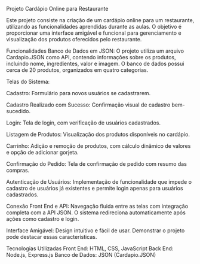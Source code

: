 Projeto Cardápio Online para Restaurante

Este projeto consiste na criação de um cardápio online para um restaurante, utilizando as funcionalidades aprendidas durante as aulas. O objetivo é proporcionar uma interface amigável e funcional para gerenciamento e visualização dos produtos oferecidos pelo restaurante.

Funcionalidades
Banco de Dados em JSON: O projeto utiliza um arquivo Cardapio.JSON como API, contendo informações sobre os produtos, incluindo nome, ingredientes, valor e imagem. O banco de dados possui cerca de 20 produtos, organizados em quatro categorias.

Telas do Sistema:

Cadastro: Formulário para novos usuários se cadastrarem.

Cadastro Realizado com Sucesso: Confirmação visual de cadastro bem-sucedido.

Login: Tela de login, com verificação de usuários cadastrados.

Listagem de Produtos: Visualização dos produtos disponíveis no cardápio.

Carrinho: Adição e remoção de produtos, com cálculo dinâmico de valores e opção de adicionar gorjeta.

Confirmação do Pedido: Tela de confirmação de pedido com resumo das compras.

Autenticação de Usuários: Implementação de funcionalidade que impede o cadastro de usuários já existentes e permite login apenas para usuários cadastrados.

Conexão Front End e API: Navegação fluida entre as telas com integração completa com a API JSON. O sistema redireciona automaticamente após ações como cadastro e login.

Interface Amigável: Design intuitivo e fácil de usar. Demonstrar o projeto pode destacar essas características.

Tecnologias Utilizadas
Front End: HTML, CSS, JavaScript
Back End: Node.js, Express.js
Banco de Dados: JSON (Cardapio.JSON)
